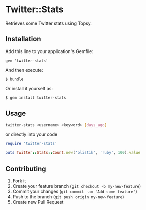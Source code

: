# Twitter::Stats

Retrieves some Twitter stats using Topsy.

## Installation

Add this line to your application's Gemfile:

    gem 'twitter-stats'

And then execute:

    $ bundle

Or install it yourself as:

    $ gem install twitter-stats

## Usage

```bash
twitter-stats <username> <keyword> [days_ago]
```

or directly into your code

```ruby
require 'twitter-stats'

puts Twitter::Stats::Count.new('olistik', 'ruby', 100).value
```

## Contributing

1. Fork it
2. Create your feature branch (`git checkout -b my-new-feature`)
3. Commit your changes (`git commit -am 'Add some feature'`)
4. Push to the branch (`git push origin my-new-feature`)
5. Create new Pull Request
